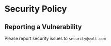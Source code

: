 # Security Policy

## Reporting a Vulnerability

Please report security issues to `security@wolt.com`
